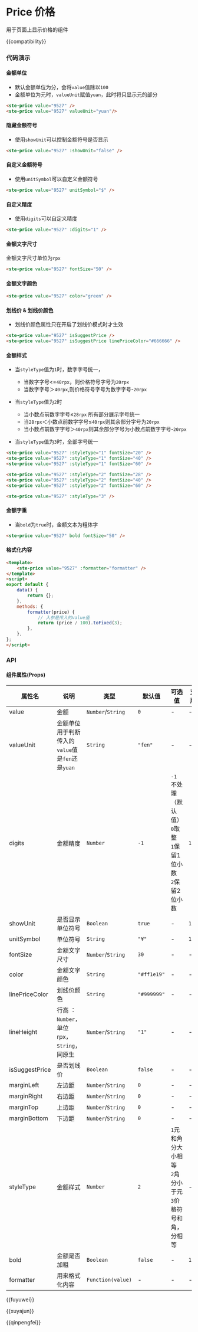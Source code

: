 # Price 价格

用于页面上显示价格的组件

{{compatibility}}

### 代码演示
#### 金额单位
- 默认金额单位为分，会将`value`值除以`100`
- 金额单位为元时，`valueUnit`赋值`yuan`，此时将只显示元的部分
```html
<ste-price value="9527" />
<ste-price value="9527" valueUnit="yuan"/>
```

#### 隐藏金额符号
- 使用`showUnit`可以控制金额符号是否显示
```html
<ste-price value="9527" :showUnit="false" />
```
#### 自定义金额符号
- 使用`unitSymbol`可以自定义金额符号
```html
<ste-price value="9527" unitSymbol="$" />
```
#### 自定义精度
- 使用`digits`可以自定义精度
```html
<ste-price value="9527" :digits="1" />
```

#### 金额文字尺寸
金额文字尺寸单位为`rpx`
```html
<ste-price value="9527" fontSize="50" />
```

#### 金额文字颜色
```html
<ste-price value="9527" color="green" />
```

#### 划线价 & 划线价颜色
- 划线价颜色属性只在开启了划线价模式时才生效
```html
<ste-price value="9527" isSuggestPrice />
<ste-price value="9527" isSuggestPrice linePriceColor="#666666" />
```

#### 金额样式
- 当`styleType`值为`1`时，数字字号统一，
	- 当数字字号<=`40rpx`，则价格符号字号为`20rpx`
	- 当数字字号＞`40rpx`,则价格符号字号为数字字号-`20rpx`

- 当`styleType`值为`2`时
	- 当小数点前数字字号≤`28rpx` 所有部分展示字号统一
	- 当`28rpx`＜小数点前数字字号≤`40rpx`则其余部分字号为`20rpx`
	- 当小数点前数字字号＞`40rpx`则其余部分字号为小数点前数字字号-`20rpx`
- 当`styleType`值为`3`时，全部字号统一


```html
<ste-price value="9527" :styleType="1" fontSize="20" />
<ste-price value="9527" :styleType="1" fontSize="40" />
<ste-price value="9527" :styleType="1" fontSize="60" />

<ste-price value="9527" :styleType="2" fontSize="28" />
<ste-price value="9527" :styleType="2" fontSize="40" />
<ste-price value="9527" :styleType="2" fontSize="60" />

<ste-price value="9527" :styleType="3" />
```

#### 金额字重
- 当`bold`为`true`时，金额文本为粗体字
```html
<ste-price value="9527" bold fontSize="50" />
```

#### 格式化内容
```html
<template>
	<ste-price value="9527" :formatter="formatter" />
</template>
<script>
export default {
	data() {
		return {};
	},
	methods: {
		formatter(price) {
			// 入参是传入的value值
			return (price / 100).toFixed(3);
		},
	},
};
</script>
```

### API
#### 组件属性(Props)

| 属性名		| 说明											| 类型				| 默认值			| 可选值																| 支持版本	|
| ---			| ---											| ---				| ---			| ---																| ---		|
| value			| 金额											| `Number`/`String`	| `0`			| -																	| -			|
| valueUnit		| 金额单位 用于判断传入的`value`值是`fen`还是`yuan`	| `String`			| `"fen"`		| -																	| -			|
| digits		| 金额精度										| `Number`			| `-1`			| `-1`不处理（默认值）<br/>`0`取整<br/>`1`保留1位小数<br/>`2`保留2位小数	| `1.1.3`	|
| showUnit		| 是否显示单位符号								| `Boolean`			| `true`		| -																	| `1.1.3`	|
| unitSymbol	| 单位符号										| `String`			| `"¥"`			| -																	| `1.1.3`	|
| fontSize		| 金额文字尺寸									| `Number`/`String`	| `30`			| -																	| -			|
| color			| 金额文字颜色									| `String`			| `"#ff1e19"`	| -																	| -			|
| linePriceColor| 划线价颜色										| `String`			| `"#999999"`	| -																	| -			|
| lineHeight	| 行高	：`Number`，单位rpx，`String`，同原生		| `Number`/`String`	| `"1"`			| -																	| -			|
| isSuggestPrice| 是否划线价										| `Boolean`			| `false`		| -																	| -			|
| marginLeft	| 左边距											| `Number`/`String`	| `0`			| -																	| -			|
| marginRight	| 右边距											| `Number`/`String`	| `0`			| -																	| -			|
| marginTop		| 上边距											| `Number`/`String`	| `0`			| -																	| -			|
| marginBottom	| 下边距											| `Number`/`String`	| `0`			| -																	| -			|
| styleType		| 金额样式										| `Number`			| `2`			| `1`元和角分大小相等<br/>`2`角分小于元<br/>`3`价格符号和角，分相等		| -			|
| bold			| 金额是否加粗									| `Boolean`			| `false`		| -																	| `1.1.3`	|
| formatter		| 用来格式化内容									| `Function(value)`	| -				| -																	| -			|

{{fuyuwei}}

{{xuyajun}}

{{qinpengfei}}